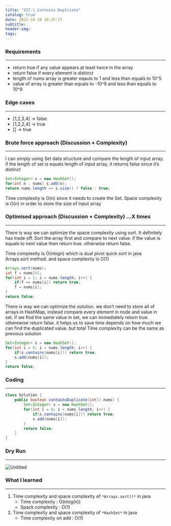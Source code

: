 ```yaml
---
title: "217.\_Contains Duplicate"
catalog: true
date: 2022-10-18 18:25:17
subtitle:
header-img:
tags:
---
```

### **Requirements**

---

- return true if any value appears at least twice in the array
- return false if every element is distinct
- length of nums array is greater eqauls to 1 and less than equals to 10^5
- value of array is greater than equals to -10^9 and less than equals to 10^9

### **Edge cases**

---

- [1,2,3,4] → false
- [1,2,2,4] → true
- [] → true

### **Brute force approach (Discussion + Complexity)**

---

I can simply using Set data structure and compare the length of input array. if the length of set is equals length of input array, it returns false since it’s distinct 

```java
Set<Integer> s = new HashSet();
for(int n : nums) s.add(n);
return nums.length == s.size() ? false : true;
```

Time complexity is O(n) since it needs to create the Set. Space complexity is O(n) in order to store the size of input array

### **Optimised approach (Discussion + Complexity) …X times**

---

There is way we can optimize the space complexity using sort. It definitely has trade off. Sort the array first and compare to next value. if the value is equals to next value then return true. otherwise return false.

Time complexity is O(nlogn) which is dual pivot quick sort in java Arrays.sort method. and space complexity is O(1)

```java
Arrays.sort(nums);
int f = nums[0];
for(int i = 1; i < nums.length; i++) {
    if(f == nums[i]) return true;
    f = nums[i];
}
return false;
```

There is way we can optimize the solution. we don’t need to store all of arrays in HashMap, instead compare every element in node and value in set. if we find the same value in set, we can immediately return true. otherewise return false. it helps us to save time depends on how much we can find the duplicated value. but total Time complexity can be the same as previous solution

```java
Set<Integer> s = new HashSet();
for(int i = 0; i < nums.length; i++) {
    if(s.contains(nums[i])) return true;
    s.add(nums[i]);
}
return false;
```

### **Coding**

---

```java
class Solution {
    public boolean containsDuplicate(int[] nums) {
        Set<Integer> s = new HashSet();
        for(int i = 0; i < nums.length; i++) {
            if(s.contains(nums[i])) return true;
            s.add(nums[i]);
        }
        return false;
    }
}
```

### **Dry Run**

---

![Untitled](https://s3-us-west-2.amazonaws.com/secure.notion-static.com/935f4cfa-bd73-4aea-8dc4-b2661b069238/Untitled.png)

### What I learned

---

1. Time complexity and space complexity of `*Arrays.sort()*` in java
    - Time complexity : O(nlog(n))
    - Spack complexity : O(1)
2. Time complexity and space complexity of `*HashSet*` in java
    - Time complexity on add : O(1)
